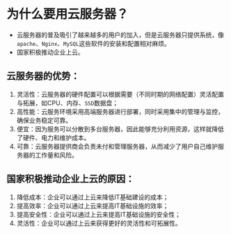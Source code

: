 # 为什么要用云服务器？

- 云服务器的普及吸引了越来越多的用户的加入，但是云服务器只提供系统，像`apache`、`Nginx`、`MySQL`这些软件的安装和配置相对麻烦。
- 国家积极推动企业上云。

## 云服务器的优势：

1. 灵活性：云服务器的硬件配置可以根据需要（不同时期的网络配置）灵活配置与拓展，如CPU、内存、`SSD`数据盘；
2. 高性能：云服务环境采用高端服务器进行部署，同时采用集中的管理与监控，确保业务稳定可靠。
3. 便宜：因为服务可以分散到多台服务器，因此能够充分利用资源，这样就降低了硬件、电力和维护成本。
4. 可靠：云服务器提供商会负责未付和管理服务器，从而减少了用户自己维护服务器的工作量和风险。

## 国家积极推动企业上云的原因：

1. 降低成本：企业可以通过上云来降低IT基础建设的成本；
2. 提高效率：企业可以通过上云来提高IT基础设施的效率；
3. 提高安全性：企业可以通过上云来提高IT基础设施的安全性；
4. 灵活性：企业可以通过上云来获得更好的灵活性和可拓展性。